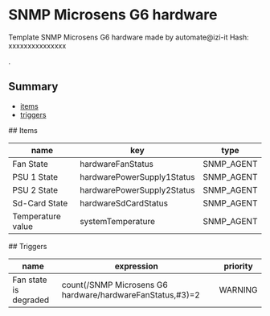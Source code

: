 # SNMP Microsens G6 hardware
Template SNMP Microsens G6 hardware made by automate@izi-it
Hash: xxxxxxxxxxxxxxx

.
## Summary
* [items](#items)
* [triggers](#triggers)

<a name="items" />
## Items

| name | key | type |
| ------------- |------------- |------------- |
| Fan State | hardwareFanStatus | SNMP_AGENT |
| PSU 1 State | hardwarePowerSupply1Status | SNMP_AGENT |
| PSU 2 State | hardwarePowerSupply2Status | SNMP_AGENT |
| Sd-Card State | hardwareSdCardStatus | SNMP_AGENT |
| Temperature value | systemTemperature | SNMP_AGENT |

<a name="triggers" />
## Triggers

| name | expression | priority |
| ------------- |------------- |------------- |
| Fan state is degraded | count(/SNMP Microsens G6 hardware/hardwareFanStatus,#3)=2 | WARNING |
